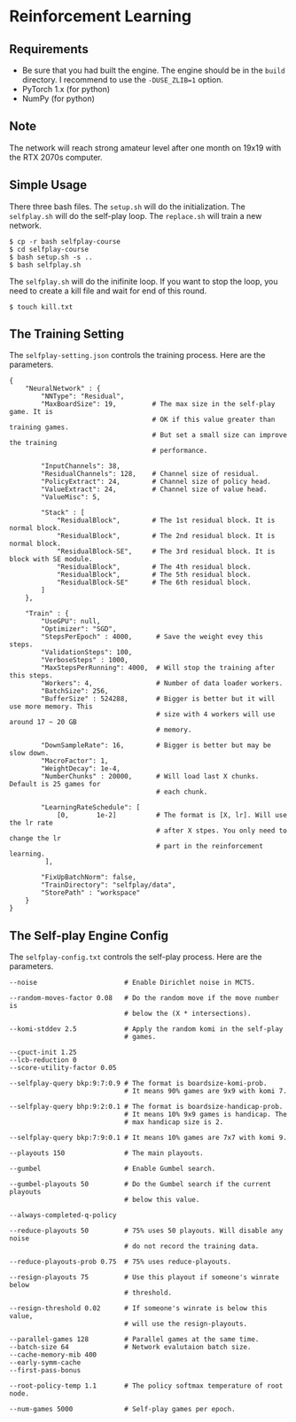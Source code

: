 # Reinforcement Learning

## Requirements

* Be sure that you had built the engine. The engine should be in the ```build``` directory. I recommend to use the ```-DUSE_ZLIB=1``` option.
* PyTorch 1.x (for python)
* NumPy (for python)

## Note

The network will reach strong amateur level after one month on 19x19 with the RTX 2070s computer.

## Simple Usage

There three bash files. The ```setup.sh``` will do the initialization. The ```selfplay.sh``` will do the self-play loop. The ```replace.sh``` will train a new network.

    $ cp -r bash selfplay-course
    $ cd selfplay-course
    $ bash setup.sh -s ..
    $ bash selfplay.sh

The ```selfplay.sh``` will do the inifinite loop. If you want to stop the loop, you need to create a kill file and wait for end of this round.

    $ touch kill.txt

## The Training Setting

The ```selfplay-setting.json``` controls the training process. Here are the parameters.

```
{
    "NeuralNetwork" : {
        "NNType": "Residual",
        "MaxBoardSize": 19,         # The max size in the self-play game. It is
                                    # OK if this value greater than training games.
                                    # But set a small size can improve the training
                                    # performance.

        "InputChannels": 38,
        "ResidualChannels": 128,    # Channel size of residual.
        "PolicyExtract": 24,        # Channel size of policy head.
        "ValueExtract": 24,         # Channel size of value head.
        "ValueMisc": 5,

        "Stack" : [
            "ResidualBlock",        # The 1st residual block. It is normal block.
            "ResidualBlock",        # The 2nd residual block. It is normal block.
            "ResidualBlock-SE",     # The 3rd residual block. It is block with SE module.
            "ResidualBlock",        # The 4th residual block.
            "ResidualBlock",        # The 5th residual block.
            "ResidualBlock-SE"      # The 6th residual block.
        ]
    },

    "Train" : {
        "UseGPU": null,
        "Optimizer": "SGD",
        "StepsPerEpoch" : 4000,      # Save the weight evey this steps.
        "ValidationSteps": 100,
        "VerboseSteps" : 1000,
        "MaxStepsPerRunning": 4000,  # Will stop the training after this steps.
        "Workers": 4,                # Number of data loader workers.
        "BatchSize": 256,
        "BufferSize" : 524288,       # Bigger is better but it will use more memory. This
                                     # size with 4 workers will use around 17 ~ 20 GB
                                     # memory.

        "DownSampleRate": 16,        # Bigger is better but may be slow down.
        "MacroFactor": 1,
        "WeightDecay": 1e-4,
        "NumberChunks" : 20000,      # Will load last X chunks. Default is 25 games for
                                     # each chunk.

        "LearningRateSchedule": [
            [0,       1e-2]          # The format is [X, lr]. Will use the lr rate
                                     # after X stpes. You only need to change the lr
                                     # part in the reinforcement learning.
         ],

        "FixUpBatchNorm": false,
        "TrainDirectory": "selfplay/data",
        "StorePath" : "workspace"
    }
}
```

## The Self-play Engine Config

The ```selfplay-config.txt``` controls the self-play process. Here are the parameters.

```
--noise                      # Enable Dirichlet noise in MCTS.

--random-moves-factor 0.08   # Do the random move if the move number is
                             # below the (X * intersections).

--komi-stddev 2.5            # Apply the random komi in the self-play
                             # games.

--cpuct-init 1.25
--lcb-reduction 0
--score-utility-factor 0.05

--selfplay-query bkp:9:7:0.9 # The format is boardsize-komi-prob.
                             # It means 90% games are 9x9 with komi 7.

--selfplay-query bhp:9:2:0.1 # The format is boardsize-handicap-prob.
                             # It means 10% 9x9 games is handicap. The
                             # max handicap size is 2.

--selfplay-query bkp:7:9:0.1 # It means 10% games are 7x7 with komi 9.

--playouts 150               # The main playouts.

--gumbel                     # Enable Gumbel search.

--gumbel-playouts 50         # Do the Gumbel search if the current playouts
                             # below this value. 

--always-completed-q-policy

--reduce-playouts 50         # 75% uses 50 playouts. Will disable any noise
                             # do not record the training data.
 
--reduce-playouts-prob 0.75  # 75% uses reduce-playouts.

--resign-playouts 75         # Use this playout if someone's winrate below
                             # threshold.

--resign-threshold 0.02      # If someone's winrate is below this value,
                             # will use the resign-playouts.

--parallel-games 128         # Parallel games at the same time.
--batch-size 64              # Network evalutaion batch size.
--cache-memory-mib 400
--early-symm-cache
--first-pass-bonus

--root-policy-temp 1.1       # The policy softmax temperature of root node.  

--num-games 5000             # Self-play games per epoch.
```
